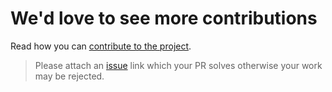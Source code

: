 # We'd love to see more contributions

Read how you can [contribute to the project](https://go.dot.industries/brease/master/CONTRIBUTING.md).

> Please attach an [issue](https://go.dot.industries/brease/issues) link which your PR solves otherwise your work may be rejected.
